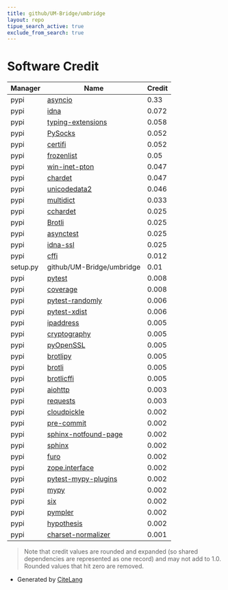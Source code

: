 ```yaml
---
title: github/UM-Bridge/umbridge
layout: repo
tipue_search_active: true
exclude_from_search: true
---
```

# Software Credit

|Manager|Name|Credit|
|-------|----|------|
|pypi|[asyncio](http://www.python.org/dev/peps/pep-3156/)|0.33|
|pypi|[idna](https://github.com/kjd/idna)|0.072|
|pypi|[typing-extensions](https://typing.readthedocs.io/)|0.058|
|pypi|[PySocks](https://github.com/Anorov/PySocks)|0.052|
|pypi|[certifi](https://certifiio.readthedocs.io/en/latest/)|0.052|
|pypi|[frozenlist](https://github.com/aio-libs/frozenlist)|0.05|
|pypi|[win-inet-pton](https://github.com/hickeroar/win_inet_pton)|0.047|
|pypi|[chardet](https://github.com/chardet/chardet)|0.047|
|pypi|[unicodedata2](http://github.com/mikekap/unicodedata2)|0.046|
|pypi|[multidict](https://github.com/aio-libs/multidict)|0.033|
|pypi|[cchardet](https://github.com/PyYoshi/cChardet)|0.025|
|pypi|[Brotli](https://github.com/google/brotli)|0.025|
|pypi|[asynctest](https://github.com/Martiusweb/asynctest/)|0.025|
|pypi|[idna-ssl](https://github.com/aio-libs/idna-ssl)|0.025|
|pypi|[cffi](https://pypi.org/project/cffi)|0.012|
|setup.py|github/UM-Bridge/umbridge|0.01|
|pypi|[pytest](https://pypi.org/project/pytest)|0.008|
|pypi|[coverage](https://pypi.org/project/coverage)|0.008|
|pypi|[pytest-randomly](https://pypi.org/project/pytest-randomly)|0.006|
|pypi|[pytest-xdist](https://pypi.org/project/pytest-xdist)|0.006|
|pypi|[ipaddress](https://pypi.org/project/ipaddress)|0.005|
|pypi|[cryptography](https://pypi.org/project/cryptography)|0.005|
|pypi|[pyOpenSSL](https://pypi.org/project/pyOpenSSL)|0.005|
|pypi|[brotlipy](https://pypi.org/project/brotlipy)|0.005|
|pypi|[brotli](https://pypi.org/project/brotli)|0.005|
|pypi|[brotlicffi](https://pypi.org/project/brotlicffi)|0.005|
|pypi|[aiohttp](https://github.com/aio-libs/aiohttp)|0.003|
|pypi|[requests](https://requests.readthedocs.io)|0.003|
|pypi|[cloudpickle](https://github.com/cloudpipe/cloudpickle)|0.002|
|pypi|[pre-commit](https://github.com/pre-commit/pre-commit)|0.002|
|pypi|[sphinx-notfound-page](https://pypi.org/project/sphinx-notfound-page)|0.002|
|pypi|[sphinx](https://pypi.org/project/sphinx)|0.002|
|pypi|[furo](https://pypi.org/project/furo)|0.002|
|pypi|[zope.interface](https://pypi.org/project/zope.interface)|0.002|
|pypi|[pytest-mypy-plugins](https://pypi.org/project/pytest-mypy-plugins)|0.002|
|pypi|[mypy](https://pypi.org/project/mypy)|0.002|
|pypi|[six](https://pypi.org/project/six)|0.002|
|pypi|[pympler](https://pypi.org/project/pympler)|0.002|
|pypi|[hypothesis](https://pypi.org/project/hypothesis)|0.002|
|pypi|[charset-normalizer](https://github.com/ousret/charset_normalizer)|0.001|


> Note that credit values are rounded and expanded (so shared dependencies are represented as one record) and may not add to 1.0. Rounded values that hit zero are removed.


- Generated by [CiteLang](https://github.com/vsoch/citelang)
